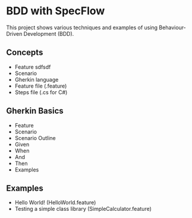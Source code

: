 # BDD with SpecFlow
This project shows various techniques and examples of using Behaviour-Driven Development (BDD).  

## Concepts 

- Feature sdfsdf
- Scenario 
- Gherkin language 
- Feature file (.feature)
- Steps file (.cs for C#) 
 

## Gherkin Basics 

- Feature
- Scenario
- Scenario Outline
- Given 
- When 
- And 
- Then 
- Examples 

## Examples 

- Hello World! (HelloWorld.feature)
- Testing a simple class library (SimpleCalculator.feature)



